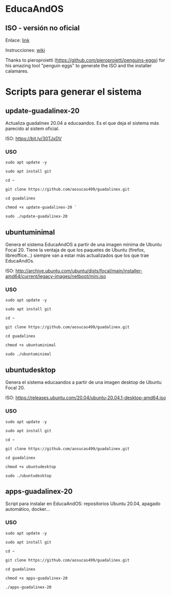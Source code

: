 # EducaAndOS


## ISO - versión no oficial 

Enlace: [link](https://bit.ly/2WZXspB)

Instrucciones: [wiki](https://github.com/aosucas499/guadalinex/wiki/Instrucciones)

Thanks to pieroproietti (https://github.com/pieroproietti/penguins-eggs) for his amazing tool "penguin eggs" to generate the ISO and the installer calamares.


# Scripts para generar el sistema


## update-guadalinex-20

Actualiza guadalinex 20.04 a educaandos. Es el que deja el sistema más parecido al sistem oficial.

ISO: https://bit.ly/30TJxDV

  ### USO
  
    sudo apt update -y

    sudo apt install git

    cd ~ 

    git clone https://github.com/aosucas499/guadalinex.git

    cd guadalinex
    
    chmod +x update-guadalinex-20 `

    sudo ./update-guadalinex-20


## ubuntuminimal

Genera el sistema EducaAndOS a partir de una imagen mínima de Ubuntu Focal 20. Tiene la ventaja de que los paquetes de Ubuntu (firefox, libreoffice...) siempre van a estar más actualizados que los que trae EducaAndOs.

ISO: http://archive.ubuntu.com/ubuntu/dists/focal/main/installer-amd64/current/legacy-images/netboot/mini.iso

   ### USO
   
    sudo apt update -y

    sudo apt install git

    cd ~ 

    git clone https://github.com/aosucas499/guadalinex.git

    cd guadalinex
    
    chmod +x ubuntuminimal

    sudo ./ubuntuminimal


## ubuntudesktop

Genera el sistema educaandos a partir de una imagen desktop de Ubuntu Focal 20.

ISO: https://releases.ubuntu.com/20.04/ubuntu-20.04.1-desktop-amd64.iso

   ### USO
   
    sudo apt update -y

    sudo apt install git

    cd ~ 

    git clone https://github.com/aosucas499/guadalinex.git

    cd guadalinex
    
    chmod +x ubuntudesktop

    sudo ./ubuntudesktop


## apps-guadalinex-20

Script para instalar en EducaAndOS: repositorios Ubuntu 20.04, apagado automático, docker...

  ### USO
  
    sudo apt update -y

    sudo apt install git

    cd ~ 

    git clone https://github.com/aosucas499/guadalinex.git

    cd guadalinex
    
    chmod +x apps-guadalinex-20

    ./apps-guadalinex-20

